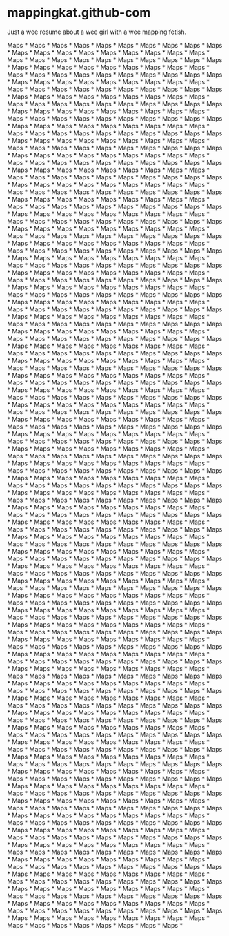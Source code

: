 # mappingkat.github-com

Just a wee resume about a wee girl with a wee mapping fetish.  

Maps * Maps * Maps * Maps * Maps * Maps * Maps * Maps * Maps * Maps * Maps * Maps * Maps * Maps * Maps * Maps * Maps * Maps * Maps * Maps * Maps * Maps * Maps * Maps * Maps * Maps * Maps * Maps * Maps * Maps * Maps * Maps * Maps * Maps * Maps * Maps * Maps * Maps * Maps * Maps * Maps * Maps * Maps * Maps * Maps * Maps * Maps * Maps * Maps * Maps * Maps * Maps * Maps * Maps * Maps * Maps * Maps * Maps * Maps * Maps * Maps * Maps * Maps * Maps * Maps * Maps * Maps * Maps * Maps * Maps * Maps * Maps * Maps * Maps * Maps * Maps * Maps * Maps * Maps * Maps * Maps * Maps * Maps * Maps * Maps * Maps * Maps * Maps * Maps * Maps * Maps * Maps * Maps * Maps * Maps * Maps * Maps * Maps * Maps * Maps * Maps * Maps * Maps * Maps * Maps * Maps * Maps * Maps * Maps * Maps * Maps * Maps * Maps * Maps * Maps * Maps * Maps * Maps * Maps * Maps * Maps * Maps * Maps * Maps * Maps * Maps * Maps * Maps * Maps * Maps * Maps * Maps * Maps * Maps * Maps * Maps * Maps * Maps * Maps * Maps * Maps * Maps * Maps * Maps * Maps * Maps * Maps * Maps * Maps * Maps * Maps * Maps * Maps * Maps * Maps * Maps * Maps * Maps * Maps * Maps * Maps * Maps * Maps * Maps * Maps * Maps * Maps * Maps * Maps * Maps * Maps * Maps * Maps * Maps * Maps * Maps * Maps * Maps * Maps * Maps * Maps * Maps * Maps * Maps * Maps * Maps * Maps * Maps * Maps * Maps * Maps * Maps * Maps * Maps * Maps * Maps * Maps * Maps * Maps * Maps * Maps * Maps * Maps * Maps * Maps * Maps * Maps * Maps * Maps * Maps * Maps * Maps * Maps * Maps * Maps * Maps * Maps * Maps * Maps * Maps * Maps * Maps * Maps * Maps * Maps * Maps * Maps * Maps * Maps * Maps * Maps * Maps * Maps * Maps * Maps * Maps * Maps * Maps * Maps * Maps * Maps * Maps * Maps * Maps * Maps * Maps * Maps * Maps * Maps * Maps * Maps * Maps * Maps * Maps * Maps * Maps * Maps * Maps * Maps * Maps * Maps * Maps * Maps * Maps * Maps * Maps * Maps * Maps * Maps * Maps * Maps * Maps * Maps * Maps * Maps * Maps * Maps * Maps * Maps * Maps * Maps * Maps * Maps * Maps * Maps * Maps * Maps * Maps * Maps * Maps * Maps * Maps * Maps * Maps * Maps * Maps * Maps * Maps * Maps * Maps * Maps * Maps * Maps * Maps * Maps * Maps * Maps * Maps * Maps * Maps * Maps * Maps * Maps * Maps * Maps * Maps * Maps * Maps * Maps * Maps * Maps * Maps * Maps * Maps * Maps * Maps * Maps * Maps * Maps * Maps * Maps * Maps * Maps * Maps * Maps * Maps * Maps * Maps * Maps * Maps * Maps * Maps * Maps * Maps * Maps * Maps * Maps * Maps * Maps * Maps * Maps * Maps * Maps * Maps * Maps * Maps * Maps * Maps * Maps * Maps * Maps * Maps * Maps * Maps * Maps * Maps * Maps * Maps * Maps * Maps * Maps * Maps * Maps * Maps * Maps * Maps * Maps * Maps * Maps * Maps * Maps * Maps * Maps * Maps * Maps * Maps * Maps * Maps * Maps * Maps * Maps * Maps * Maps * Maps * Maps * Maps * Maps * Maps * Maps * Maps * Maps * Maps * Maps * Maps * Maps * Maps * Maps * Maps * Maps * Maps * Maps * Maps * Maps * Maps * Maps * Maps * Maps * Maps * Maps * Maps * Maps * Maps * Maps * Maps * Maps * Maps * Maps * Maps * Maps * Maps * Maps * Maps * Maps * Maps * Maps * Maps * Maps * Maps * Maps * Maps * Maps * Maps * Maps * Maps * Maps * Maps * Maps * Maps * Maps * Maps * Maps * Maps * Maps * Maps * Maps * Maps * Maps * Maps * Maps * Maps * Maps * Maps * Maps * Maps * Maps * Maps * Maps * Maps * Maps * Maps * Maps * Maps * Maps * Maps * Maps * Maps * Maps * Maps * Maps * Maps * Maps * Maps * Maps * Maps * Maps * Maps * Maps * Maps * Maps * Maps * Maps * Maps * Maps * Maps * Maps * Maps * Maps * Maps * Maps * Maps * Maps * Maps * Maps * Maps * Maps * Maps * Maps * Maps * Maps * Maps * Maps * Maps * Maps * Maps * Maps * Maps * Maps * Maps * Maps * Maps * Maps * Maps * Maps * Maps * Maps * Maps * Maps * Maps * Maps * Maps * Maps * Maps * Maps * Maps * Maps * Maps * Maps * Maps * Maps * Maps * Maps * Maps * Maps * Maps * Maps * Maps * Maps * Maps * Maps * Maps * Maps * Maps * Maps * Maps * Maps * Maps * Maps * Maps * Maps * Maps * Maps * Maps * Maps * Maps * Maps * Maps * Maps * Maps * Maps * Maps * Maps * Maps * Maps * Maps * Maps * Maps * Maps * Maps * Maps * Maps * Maps * Maps * Maps * Maps * Maps * Maps * Maps * Maps * Maps * Maps * Maps * Maps * Maps * Maps * Maps * Maps * Maps * Maps * Maps * Maps * Maps * Maps * Maps * Maps * Maps * Maps * Maps * Maps * Maps * Maps * Maps * Maps * Maps * Maps * Maps * Maps * Maps * Maps * Maps * Maps * Maps * Maps * Maps * Maps * Maps * Maps * Maps * Maps * Maps * Maps * Maps * Maps * Maps * Maps * Maps * Maps * Maps * Maps * Maps * Maps * Maps * Maps * Maps * Maps * Maps * Maps * Maps * Maps * Maps * Maps * Maps * Maps * Maps * Maps * Maps * Maps * Maps * Maps * Maps * Maps * Maps * Maps * Maps * Maps * Maps * Maps * Maps * Maps * Maps * Maps * Maps * Maps * Maps * Maps * Maps * Maps * Maps * Maps * Maps * Maps * Maps * Maps * Maps * Maps * Maps * Maps * Maps * Maps * Maps * Maps * Maps * Maps * Maps * Maps * Maps * Maps * Maps * Maps * Maps * Maps * Maps * Maps * Maps * Maps * Maps * Maps * Maps * Maps * Maps * Maps * Maps * Maps * Maps * Maps * Maps * Maps * Maps * Maps * Maps * Maps * Maps * Maps * Maps * Maps * Maps * Maps * Maps * Maps * Maps * Maps * Maps * Maps * Maps * Maps * Maps * Maps * Maps * Maps * Maps * Maps * Maps * Maps * Maps * Maps * Maps * Maps * Maps * Maps * Maps * Maps * Maps * Maps * Maps * Maps * Maps * Maps * Maps * Maps * Maps * Maps * Maps * Maps * Maps * Maps * Maps * Maps * Maps * Maps * Maps * Maps * Maps * Maps * Maps * Maps * Maps * Maps * Maps * Maps * Maps * Maps * Maps * Maps * Maps * Maps * Maps * Maps * Maps * Maps * Maps * Maps * Maps * Maps * Maps * Maps * Maps * Maps * Maps * Maps * Maps * Maps * Maps * Maps * Maps * Maps * Maps * Maps * Maps * Maps * Maps * Maps * Maps * Maps * Maps * Maps * Maps * Maps * Maps * Maps * Maps * Maps * Maps * Maps * Maps * Maps * Maps * Maps * Maps * Maps * Maps * Maps * Maps * Maps * Maps * Maps * Maps * Maps * Maps * Maps * Maps * Maps * Maps * Maps * Maps * Maps * Maps * Maps * Maps * Maps * Maps * Maps * Maps * Maps * Maps * Maps * Maps * Maps * Maps * Maps * Maps * Maps * Maps * Maps * Maps * Maps * Maps * Maps * Maps * Maps * Maps * Maps * Maps * Maps * Maps * Maps * Maps * Maps * Maps * Maps * Maps * Maps * Maps * Maps * Maps * Maps * Maps * Maps * Maps * Maps * Maps * Maps * Maps * Maps * Maps * Maps * Maps * Maps * Maps * Maps * Maps * Maps * Maps * Maps * Maps * Maps * Maps * Maps * Maps * Maps * Maps * Maps * Maps * Maps * Maps * Maps * Maps * Maps * Maps * Maps * Maps * Maps * Maps * Maps * Maps * Maps * Maps * Maps * Maps * Maps * Maps * Maps * Maps * Maps * Maps * Maps * Maps * Maps * Maps * Maps * Maps * Maps * Maps * Maps * Maps * Maps * Maps * Maps * Maps * Maps * Maps * Maps * Maps * Maps * Maps * Maps * Maps * Maps * Maps * Maps * Maps * Maps * Maps * Maps * Maps * Maps * Maps * Maps * Maps * Maps * Maps * Maps * Maps * Maps * Maps * Maps * Maps * Maps * Maps * Maps * Maps * Maps * Maps * Maps * Maps * Maps * Maps * Maps * Maps * Maps * Maps * Maps * Maps * Maps * Maps * Maps * Maps * Maps * Maps * Maps * Maps * Maps * Maps * Maps * Maps * Maps * Maps * Maps * Maps * Maps * Maps * Maps * Maps * Maps * Maps * Maps * Maps * Maps * Maps * Maps * Maps * Maps * Maps * Maps * Maps * Maps * Maps * Maps * Maps * Maps * Maps * Maps * Maps * Maps * Maps * Maps * Maps * Maps * Maps * Maps * Maps * Maps * Maps * Maps * Maps * Maps * Maps * Maps * Maps * Maps * Maps * Maps * Maps * Maps * Maps * Maps * Maps * Maps * Maps * Maps * Maps * Maps * Maps * Maps * Maps * Maps * Maps * Maps * Maps * Maps * Maps * Maps * Maps * Maps * Maps * Maps * Maps * Maps * Maps * Maps * Maps * Maps * Maps * Maps * Maps * Maps * Maps * Maps * Maps * Maps * Maps * Maps * Maps * Maps * Maps * Maps * Maps * Maps * Maps * Maps * Maps * Maps * Maps * Maps * Maps * Maps * Maps * Maps * Maps * Maps * Maps * Maps * Maps * Maps * Maps * Maps * Maps * Maps * Maps * Maps * Maps * Maps * Maps * Maps * Maps * Maps * Maps * Maps * Maps * Maps * Maps * Maps * Maps * Maps * Maps * Maps * Maps * Maps * Maps * Maps * Maps * Maps * Maps * Maps * Maps * Maps * Maps * Maps * Maps * Maps * 